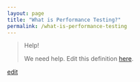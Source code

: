 ```yaml
---
layout: page
title: "What is Performance Testing?"
permalink: /what-is-performance-testing
---
```


> Help! 
> 
> We need help. Edit this definition <a href="https://github.com/and-digital/tech-definitions/blob/master/definitions/testing/performance-testing.md">here</a>.

<p class="edit-term"><a href="https://github.com/and-digital/tech-definitions/blob/master/definitions/testing/performance-testing.md">edit</a></p>
